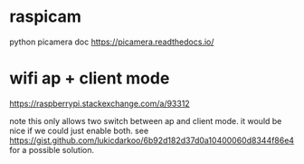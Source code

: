 # raspicam

python picamera doc https://picamera.readthedocs.io/

# wifi ap + client mode

https://raspberrypi.stackexchange.com/a/93312

note this only allows two switch between ap and client mode. it would be nice if we could just enable both. see https://gist.github.com/lukicdarkoo/6b92d182d37d0a10400060d8344f86e4 for a possible solution.
